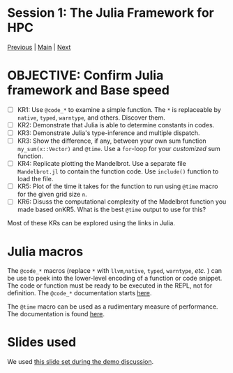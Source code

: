 # Session 1: The Julia Framework for HPC
[Previous](../00-Intro/README.md) | [Main](../README.md) | [Next](../02-Performance/README.md)

# **OBJECTIVE**: Confirm Julia framework and Base speed
- [ ] KR1: Use `@code_*` to examine a simple function. The `*` is replaceable by `native`, `typed`, `warntype`, and others. Discover them.
- [ ] KR2: Demonstrate that Julia is able to determine constants in codes.
- [ ] KR3: Demonstrate Julia's type-inference and multiple dispatch.
- [ ] KR3: Show the difference, if any, between your own sum function `my_sum(x::Vector)` and `@time`. Use a `for`-loop for your *customized* sum function.
- [ ] KR4: Replicate plotting the Mandelbrot. Use a separate file `Mandelbrot.jl` to contain the function code. Use `include()` function to load the file.
- [ ] KR5: Plot of the time it takes for the function to run using `@time` macro for the given grid size `n`.
- [ ] KR6: Disuss the computational complexity of the Madelbrot function you made based onKR5. What is the best `@time` output to use for this?

Most of these KRs can be explored using the links in Julia.

# Julia macros

The `@code_*` macros (replace `*` with `llvm`,`native`, `typed`, `warntype`, _etc._ ) can be use to peek into the lower-level encoding of a function or code snippet.
The code or function must be ready to be executed in the REPL, not for definition.
The `@code_*` documentation starts [here](https://docs.julialang.org/en/v1/stdlib/InteractiveUtils/#InteractiveUtils.@code_lowered).

The `@time` macro can be used as a rudimentary measure of performance.
The documentation is found [here](https://docs.julialang.org/en/v1/manual/performance-tips/#Measure-performance-with-[@time](@ref)-and-pay-attention-to-memory-allocation).

# Slides used

We used [this slide set during the demo discussion](Session-1.slides.html).
